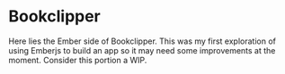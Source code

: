 # Bookclipper

Here lies the Ember side of Bookclipper. This was my first exploration of using Emberjs to build an app so it may need some improvements at the moment. Consider this portion a WIP.

